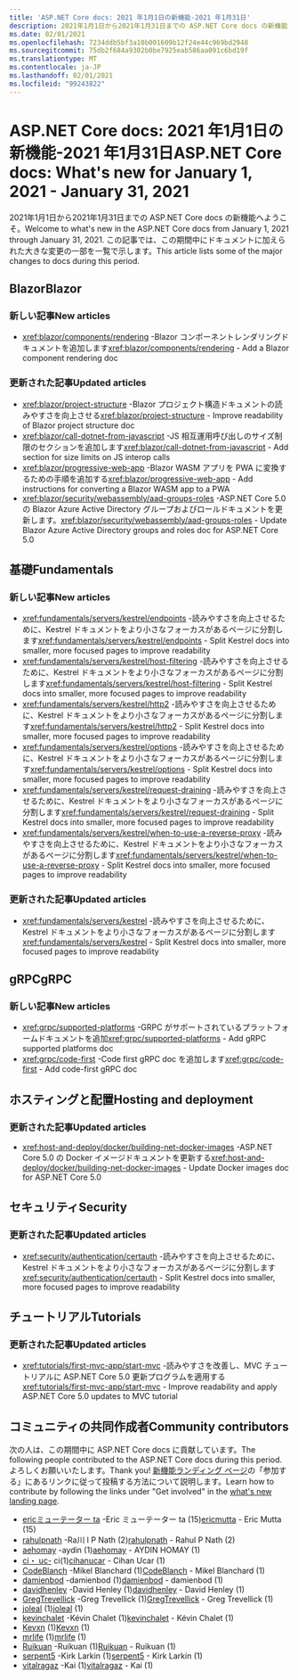 ```yaml
---
title: 'ASP.NET Core docs: 2021 年1月1日の新機能-2021 年1月31日'
description: 2021年1月1日から2021年1月31日までの ASP.NET Core docs の新機能
ms.date: 02/01/2021
ms.openlocfilehash: 7234ddb5bf3a10b001609b12f24e44c969bd2948
ms.sourcegitcommit: 75db2f684a9302b0be7925eab586aa091c6bd19f
ms.translationtype: MT
ms.contentlocale: ja-JP
ms.lasthandoff: 02/01/2021
ms.locfileid: "99243822"
---
```

# <a name="aspnet-core-docs-whats-new-for-january-1-2021---january-31-2021"></a><span data-ttu-id="de89b-103">ASP.NET Core docs: 2021 年1月1日の新機能-2021 年1月31日</span><span class="sxs-lookup"><span data-stu-id="de89b-103">ASP.NET Core docs: What's new for January 1, 2021 - January 31, 2021</span></span>

<span data-ttu-id="de89b-104">2021年1月1日から2021年1月31日までの ASP.NET Core docs の新機能へようこそ。</span><span class="sxs-lookup"><span data-stu-id="de89b-104">Welcome to what's new in the ASP.NET Core docs from January 1, 2021 through January 31, 2021.</span></span> <span data-ttu-id="de89b-105">この記事では、この期間中にドキュメントに加えられた大きな変更の一部を一覧で示します。</span><span class="sxs-lookup"><span data-stu-id="de89b-105">This article lists some of the major changes to docs during this period.</span></span>

## <a name="blazor"></a><span data-ttu-id="de89b-106">Blazor</span><span class="sxs-lookup"><span data-stu-id="de89b-106">Blazor</span></span>

### <a name="new-articles"></a><span data-ttu-id="de89b-107">新しい記事</span><span class="sxs-lookup"><span data-stu-id="de89b-107">New articles</span></span>

- <span data-ttu-id="de89b-108"><xref:blazor/components/rendering> -Blazor コンポーネントレンダリングドキュメントを追加します</span><span class="sxs-lookup"><span data-stu-id="de89b-108"><xref:blazor/components/rendering> - Add a Blazor component rendering doc</span></span>

### <a name="updated-articles"></a><span data-ttu-id="de89b-109">更新された記事</span><span class="sxs-lookup"><span data-stu-id="de89b-109">Updated articles</span></span>

- <span data-ttu-id="de89b-110"><xref:blazor/project-structure> -Blazor プロジェクト構造ドキュメントの読みやすさを向上させる</span><span class="sxs-lookup"><span data-stu-id="de89b-110"><xref:blazor/project-structure> - Improve readability of Blazor project structure doc</span></span>
- <span data-ttu-id="de89b-111"><xref:blazor/call-dotnet-from-javascript> -JS 相互運用呼び出しのサイズ制限のセクションを追加します</span><span class="sxs-lookup"><span data-stu-id="de89b-111"><xref:blazor/call-dotnet-from-javascript> - Add section for size limits on JS interop calls</span></span>
- <span data-ttu-id="de89b-112"><xref:blazor/progressive-web-app> -Blazor WASM アプリを PWA に変換するための手順を追加する</span><span class="sxs-lookup"><span data-stu-id="de89b-112"><xref:blazor/progressive-web-app> - Add instructions for converting a Blazor WASM app to a PWA</span></span>
- <span data-ttu-id="de89b-113"><xref:blazor/security/webassembly/aad-groups-roles> -ASP.NET Core 5.0 の Blazor Azure Active Directory グループおよびロールドキュメントを更新します。</span><span class="sxs-lookup"><span data-stu-id="de89b-113"><xref:blazor/security/webassembly/aad-groups-roles> - Update Blazor Azure Active Directory groups and roles doc for ASP.NET Core 5.0</span></span>

## <a name="fundamentals"></a><span data-ttu-id="de89b-114">基礎</span><span class="sxs-lookup"><span data-stu-id="de89b-114">Fundamentals</span></span>

### <a name="new-articles"></a><span data-ttu-id="de89b-115">新しい記事</span><span class="sxs-lookup"><span data-stu-id="de89b-115">New articles</span></span>

- <span data-ttu-id="de89b-116"><xref:fundamentals/servers/kestrel/endpoints> -読みやすさを向上させるために、Kestrel ドキュメントをより小さなフォーカスがあるページに分割します</span><span class="sxs-lookup"><span data-stu-id="de89b-116"><xref:fundamentals/servers/kestrel/endpoints> - Split Kestrel docs into smaller, more focused pages to improve readability</span></span>
- <span data-ttu-id="de89b-117"><xref:fundamentals/servers/kestrel/host-filtering> -読みやすさを向上させるために、Kestrel ドキュメントをより小さなフォーカスがあるページに分割します</span><span class="sxs-lookup"><span data-stu-id="de89b-117"><xref:fundamentals/servers/kestrel/host-filtering> - Split Kestrel docs into smaller, more focused pages to improve readability</span></span>
- <span data-ttu-id="de89b-118"><xref:fundamentals/servers/kestrel/http2> -読みやすさを向上させるために、Kestrel ドキュメントをより小さなフォーカスがあるページに分割します</span><span class="sxs-lookup"><span data-stu-id="de89b-118"><xref:fundamentals/servers/kestrel/http2> - Split Kestrel docs into smaller, more focused pages to improve readability</span></span>
- <span data-ttu-id="de89b-119"><xref:fundamentals/servers/kestrel/options> -読みやすさを向上させるために、Kestrel ドキュメントをより小さなフォーカスがあるページに分割します</span><span class="sxs-lookup"><span data-stu-id="de89b-119"><xref:fundamentals/servers/kestrel/options> - Split Kestrel docs into smaller, more focused pages to improve readability</span></span>
- <span data-ttu-id="de89b-120"><xref:fundamentals/servers/kestrel/request-draining> -読みやすさを向上させるために、Kestrel ドキュメントをより小さなフォーカスがあるページに分割します</span><span class="sxs-lookup"><span data-stu-id="de89b-120"><xref:fundamentals/servers/kestrel/request-draining> - Split Kestrel docs into smaller, more focused pages to improve readability</span></span>
- <span data-ttu-id="de89b-121"><xref:fundamentals/servers/kestrel/when-to-use-a-reverse-proxy> -読みやすさを向上させるために、Kestrel ドキュメントをより小さなフォーカスがあるページに分割します</span><span class="sxs-lookup"><span data-stu-id="de89b-121"><xref:fundamentals/servers/kestrel/when-to-use-a-reverse-proxy> - Split Kestrel docs into smaller, more focused pages to improve readability</span></span>

### <a name="updated-articles"></a><span data-ttu-id="de89b-122">更新された記事</span><span class="sxs-lookup"><span data-stu-id="de89b-122">Updated articles</span></span>

- <span data-ttu-id="de89b-123"><xref:fundamentals/servers/kestrel> -読みやすさを向上させるために、Kestrel ドキュメントをより小さなフォーカスがあるページに分割します</span><span class="sxs-lookup"><span data-stu-id="de89b-123"><xref:fundamentals/servers/kestrel> - Split Kestrel docs into smaller, more focused pages to improve readability</span></span>

## <a name="grpc"></a><span data-ttu-id="de89b-124">gRPC</span><span class="sxs-lookup"><span data-stu-id="de89b-124">gRPC</span></span>

### <a name="new-articles"></a><span data-ttu-id="de89b-125">新しい記事</span><span class="sxs-lookup"><span data-stu-id="de89b-125">New articles</span></span>

- <span data-ttu-id="de89b-126"><xref:grpc/supported-platforms> -GRPC がサポートされているプラットフォームドキュメントを追加</span><span class="sxs-lookup"><span data-stu-id="de89b-126"><xref:grpc/supported-platforms> - Add gRPC supported platforms doc</span></span>
- <span data-ttu-id="de89b-127"><xref:grpc/code-first> -Code first gRPC doc を追加します</span><span class="sxs-lookup"><span data-stu-id="de89b-127"><xref:grpc/code-first> - Add code-first gRPC doc</span></span>

## <a name="hosting-and-deployment"></a><span data-ttu-id="de89b-128">ホスティングと配置</span><span class="sxs-lookup"><span data-stu-id="de89b-128">Hosting and deployment</span></span>

### <a name="updated-articles"></a><span data-ttu-id="de89b-129">更新された記事</span><span class="sxs-lookup"><span data-stu-id="de89b-129">Updated articles</span></span>

- <span data-ttu-id="de89b-130"><xref:host-and-deploy/docker/building-net-docker-images> -ASP.NET Core 5.0 の Docker イメージドキュメントを更新する</span><span class="sxs-lookup"><span data-stu-id="de89b-130"><xref:host-and-deploy/docker/building-net-docker-images> - Update Docker images doc for ASP.NET Core 5.0</span></span>

## <a name="security"></a><span data-ttu-id="de89b-131">セキュリティ</span><span class="sxs-lookup"><span data-stu-id="de89b-131">Security</span></span>

### <a name="updated-articles"></a><span data-ttu-id="de89b-132">更新された記事</span><span class="sxs-lookup"><span data-stu-id="de89b-132">Updated articles</span></span>

- <span data-ttu-id="de89b-133"><xref:security/authentication/certauth> -読みやすさを向上させるために、Kestrel ドキュメントをより小さなフォーカスがあるページに分割します</span><span class="sxs-lookup"><span data-stu-id="de89b-133"><xref:security/authentication/certauth> - Split Kestrel docs into smaller, more focused pages to improve readability</span></span>

## <a name="tutorials"></a><span data-ttu-id="de89b-134">チュートリアル</span><span class="sxs-lookup"><span data-stu-id="de89b-134">Tutorials</span></span>

### <a name="updated-articles"></a><span data-ttu-id="de89b-135">更新された記事</span><span class="sxs-lookup"><span data-stu-id="de89b-135">Updated articles</span></span>

- <span data-ttu-id="de89b-136"><xref:tutorials/first-mvc-app/start-mvc> -読みやすさを改善し、MVC チュートリアルに ASP.NET Core 5.0 更新プログラムを適用する</span><span class="sxs-lookup"><span data-stu-id="de89b-136"><xref:tutorials/first-mvc-app/start-mvc> - Improve readability and apply ASP.NET Core 5.0 updates to MVC tutorial</span></span>

## <a name="community-contributors"></a><span data-ttu-id="de89b-137">コミュニティの共同作成者</span><span class="sxs-lookup"><span data-stu-id="de89b-137">Community contributors</span></span>

<span data-ttu-id="de89b-138">次の人は、この期間中に ASP.NET Core docs に貢献しています。</span><span class="sxs-lookup"><span data-stu-id="de89b-138">The following people contributed to the ASP.NET Core docs during this period.</span></span> <span data-ttu-id="de89b-139">よろしくお願いいたします。</span><span class="sxs-lookup"><span data-stu-id="de89b-139">Thank you!</span></span> <span data-ttu-id="de89b-140">[新機能ランディング ページ](index.yml)の「参加する」にあるリンクに従って投稿する方法について説明します。</span><span class="sxs-lookup"><span data-stu-id="de89b-140">Learn how to contribute by following the links under "Get involved" in the [what's new landing page](index.yml).</span></span>

- <span data-ttu-id="de89b-141">[ericミューテーター ta](https://github.com/ericmutta) -Eric ミューテーター ta (15)</span><span class="sxs-lookup"><span data-stu-id="de89b-141">[ericmutta](https://github.com/ericmutta) - Eric Mutta (15)</span></span>
- <span data-ttu-id="de89b-142">[rahulpnath](https://github.com/rahulpnath) -Ra川 l P Nath (2)</span><span class="sxs-lookup"><span data-stu-id="de89b-142">[rahulpnath](https://github.com/rahulpnath) - Rahul P Nath (2)</span></span>
- <span data-ttu-id="de89b-143">[aehomay](https://github.com/aehomay) -aydin (1)</span><span class="sxs-lookup"><span data-stu-id="de89b-143">[aehomay](https://github.com/aehomay) - AYDIN HOMAY (1)</span></span>
- <span data-ttu-id="de89b-144">[ci・ uc-](https://github.com/cihanucar) ci(1)</span><span class="sxs-lookup"><span data-stu-id="de89b-144">[cihanucar](https://github.com/cihanucar) - Cihan Ucar (1)</span></span>
- <span data-ttu-id="de89b-145">[CodeBlanch](https://github.com/CodeBlanch) -Mikel Blanchard (1)</span><span class="sxs-lookup"><span data-stu-id="de89b-145">[CodeBlanch](https://github.com/CodeBlanch) - Mikel Blanchard (1)</span></span>
- <span data-ttu-id="de89b-146">[damienbod](https://github.com/damienbod) -damienbod (1)</span><span class="sxs-lookup"><span data-stu-id="de89b-146">[damienbod](https://github.com/damienbod) - damienbod (1)</span></span>
- <span data-ttu-id="de89b-147">[davidhenley](https://github.com/davidhenley) -David Henley (1)</span><span class="sxs-lookup"><span data-stu-id="de89b-147">[davidhenley](https://github.com/davidhenley) - David Henley (1)</span></span>
- <span data-ttu-id="de89b-148">[GregTrevellick](https://github.com/GregTrevellick) -Greg Trevellick (1)</span><span class="sxs-lookup"><span data-stu-id="de89b-148">[GregTrevellick](https://github.com/GregTrevellick) - Greg Trevellick (1)</span></span>
- <span data-ttu-id="de89b-149">[joleal](https://github.com/joleal) (1)</span><span class="sxs-lookup"><span data-stu-id="de89b-149">[joleal](https://github.com/joleal) (1)</span></span>
- <span data-ttu-id="de89b-150">[kevinchalet](https://github.com/kevinchalet) -Kévin Chalet (1)</span><span class="sxs-lookup"><span data-stu-id="de89b-150">[kevinchalet](https://github.com/kevinchalet) - Kévin Chalet (1)</span></span>
- <span data-ttu-id="de89b-151">[Kevxn](https://github.com/Kevxn) (1)</span><span class="sxs-lookup"><span data-stu-id="de89b-151">[Kevxn](https://github.com/Kevxn) (1)</span></span>
- <span data-ttu-id="de89b-152">[mrlife](https://github.com/mrlife) (1)</span><span class="sxs-lookup"><span data-stu-id="de89b-152">[mrlife](https://github.com/mrlife) (1)</span></span>
- <span data-ttu-id="de89b-153">[Ruikuan](https://github.com/Ruikuan) -Ruikuan (1)</span><span class="sxs-lookup"><span data-stu-id="de89b-153">[Ruikuan](https://github.com/Ruikuan) - Ruikuan (1)</span></span>
- <span data-ttu-id="de89b-154">[serpent5](https://github.com/serpent5) -Kirk Larkin (1)</span><span class="sxs-lookup"><span data-stu-id="de89b-154">[serpent5](https://github.com/serpent5) - Kirk Larkin (1)</span></span>
- <span data-ttu-id="de89b-155">[vitalragaz](https://github.com/vitalragaz) -Kai (1)</span><span class="sxs-lookup"><span data-stu-id="de89b-155">[vitalragaz](https://github.com/vitalragaz) - Kai (1)</span></span>
